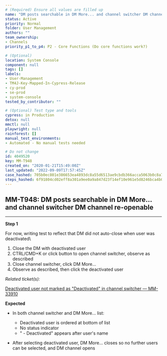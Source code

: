 ```yaml
---
# (Required) Ensure all values are filled up
name: "DM posts searchable in DM More... and channel switcher DM channel re-openable"
status: Active
priority: Normal
folder: User Management
authors: ""
team_ownership: 
- Channels
priority_p1_to_p4: P2 - Core Functions (Do core functions work?)

# (Optional)
location: System Console
component: null
tags: []
labels: 
- User-Management
- TM4J-Key-Mapped-In-Cypress-Release
- cy-prod
- se-prod
- system-console
tested_by_contributor: ""

# (Optional) Test type and tools
cypress: in Production
detox: null
mmctl: null
playwright: null
rainforest: []
manual_test_environments:
- Automated - No manual tests needed

# Do not change
id: 4049520
key: MM-T948
created_on: "2020-01-21T15:49:00Z"
last_updated: "2022-09-09T17:57:45Z"
case_hashed: 705b0ec801e386653ea4893dc8a55d6513ae9cbdb366acca5063b0c8a79e02c916bb5d43504e1e2ab5e6fb40d8753fcc
steps_hashed: 6f91804cd02eff8a301a9ee0a9a847d23f14ef10e961e5d8246bca4b08fdaebd6a17f40071cb6ddcaca33558d125828d
---
```


<!-- (Auto-generated) Based on frontmatter's "key" and "name" -->

## MM-T948: DM posts searchable in DM More... and channel switcher DM channel re-openable

---

**Step 1**

For now, writing test to reflect that DM did not auto-close when user was deactivated\\

1. Close the DM with deactivated user
2. CTRL/CMD+K or click button to open channel switcher, observe as described
3. Close channel switcher, click DM More...
4. Observe as described, then click the deactivated user

_Related ticket(s):_

[Deactivated user not marked as "Deactivated" in channel switcher — MM-33910](https://mattermost.atlassian.net/browse/MM-33910)

**Expected**

- In both channel switcher and DM More... list:

  - Deactivated user is ordered at bottom of list
  - No status indicator
  - " - Deactivated" appears after user's name

- After selecting deactivated user, DM More... closes so no further users can be selected, and DM channel opens
